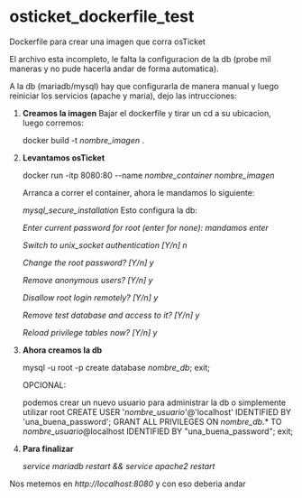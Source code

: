 # osticket_dockerfile_test
Dockerfile para crear una imagen que corra osTicket


El archivo esta incompleto, le falta la configuracion de la db (probe mil maneras y no pude hacerla andar de forma automatica).


A la db (mariadb/mysql) hay que configurarla de manera manual y luego reiniciar los servicios (apache y maria), dejo las intrucciones:


1. **Creamos la imagen**
   Bajar el dockerfile y tirar un cd a su ubicacion, luego corremos:

   docker build -t *nombre_imagen* .

2. **Levantamos osTicket**

   docker run -itp 8080:80 --name *nombre_container* *nombre_imagen*


   Arranca a correr el container, ahora le mandamos lo siguiente:

   *mysql_secure_installation*
   Esto configura la db: 

    *Enter current password for root (enter for none): mandamos enter*
   
    *Switch to unix_socket authentication [Y/n] n*
   
    *Change the root password? [Y/n] y*
   
    *Remove anonymous users? [Y/n] y*
   
    *Disallow root login remotely? [Y/n] y*
   
    *Remove test database and access to it? [Y/n] y*
   
    *Reload privilege tables now? [Y/n] y*


3. **Ahora creamos la db**

   mysql -u root -p
   create database *nombre_db*;
   exit;
   
   OPCIONAL:

   podemos crear un nuevo usuario para administrar la db o simplemente utilizar root
   CREATE USER '*nombre_usuario*'@'localhost' IDENTIFIED BY 'una_buena_password';
   GRANT ALL PRIVILEGES ON *nombre_db*.* TO *nombre_usuario*@localhost IDENTIFIED BY "una_buena_password";
   exit;


4. **Para finalizar**

   *service mariadb restart && service apache2 restart*


Nos metemos en *http://localhost:8080* y con eso deberia andar
   
 
   
